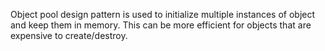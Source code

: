 Object pool design pattern is used to initialize multiple instances of object and keep them in memory.
This can be more efficient for objects that are expensive to create/destroy.
